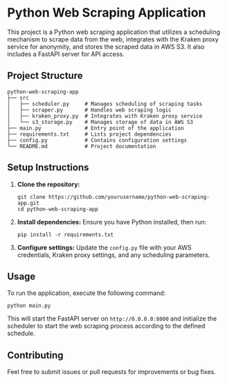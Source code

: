 # Python Web Scraping Application

This project is a Python web scraping application that utilizes a scheduling mechanism to scrape data from the web, integrates with the Kraken proxy service for anonymity, and stores the scraped data in AWS S3. It also includes a FastAPI server for API access.

## Project Structure

```
python-web-scraping-app
├── src
│   ├── scheduler.py     # Manages scheduling of scraping tasks
│   ├── scraper.py       # Handles web scraping logic
│   ├── kraken_proxy.py  # Integrates with Kraken proxy service
│   └── s3_storage.py    # Manages storage of data in AWS S3
├── main.py              # Entry point of the application
├── requirements.txt     # Lists project dependencies
├── config.py            # Contains configuration settings
└── README.md            # Project documentation
```

## Setup Instructions

1. **Clone the repository:**
   ```
   git clone https://github.com/yourusername/python-web-scraping-app.git
   cd python-web-scraping-app
   ```

2. **Install dependencies:**
   Ensure you have Python installed, then run:
   ```
   pip install -r requirements.txt
   ```

3. **Configure settings:**
   Update the `config.py` file with your AWS credentials, Kraken proxy settings, and any scheduling parameters.

## Usage

To run the application, execute the following command:
```
python main.py
```

This will start the FastAPI server on `http://0.0.0.0:8000` and initialize the scheduler to start the web scraping process according to the defined schedule.

## Contributing

Feel free to submit issues or pull requests for improvements or bug fixes.